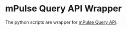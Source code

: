 # mPulse Query API Wrapper

The python scripts are wrapper for [mPulse Query API](https://developer.akamai.com/api/web_performance/mpulse_query/v2.html).